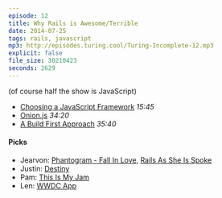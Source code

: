 ```yaml
---
episode: 12
title: Why Rails is Awesome/Terrible
date: 2014-07-25
tags: rails, javascript
mp3: http://episodes.turing.cool/Turing-Incomplete-12.mp3
explicit: false
file_size: 30210423
seconds: 2629
---
```


(of course half the show is JavaScript)

* [Choosing a JavaScript Framework](http://bleedingedgepress.com/our-books/choosing-javascript-framework/) *15:45*
* [Onion.js](https://github.com/markevans/onionjs) *34:20*
* [A Build First Approach](http://bevacqua.io/buildfirst) *35:40*

#### Picks

* Jearvon: [Phantogram - Fall In Love](https://soundcloud.com/ericdlux/phantogram-fall-in-love-eric-dlux-remix-feat-gilbere-forte), [Rails As She Is Spoke](http://railsoopbook.com/)
* Justin: [Destiny](http://www.destinythegame.com/)
* Pam: [This Is My Jam](https://www.thisismyjam.com/)
* Len: [WWDC App](https://itunes.apple.com/us/app/wwdc/id640199958?mt=8)
